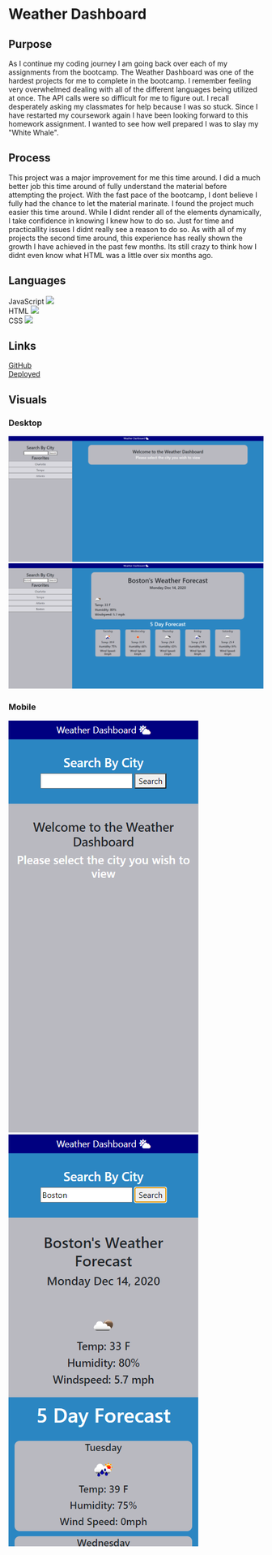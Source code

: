# Weather Dashboard

## Purpose
As I continue my coding journey I am going back over each of my assignments from the bootcamp. The Weather Dashboard was one of the hardest projects for me to complete in the bootcamp. I remember feeling very overwhelmed dealing with all of the different languages being utilized at once. The API calls were so difficult for me to figure out. I recall desperately asking my classmates for help because I was so stuck. Since I have restarted my coursework again I have been looking forward to this homework assignment. I wanted to see how well prepared I was to slay my "White Whale".

## Process
This project was a major improvement for me this time around. I did a much better job this time around of fully understand the material before attempting the project. With the fast pace of the bootcamp, I dont believe I fully had the chance to let the material marinate. I found the project much easier this time around. While I didnt render all of the elements dynamically, I take confidence in knowing I knew how to do so. Just for time and practicallity issues I didnt really see a reason to do so. As with all of my projects the second time around, this experience has really shown the growth I have achieved in the past few months. Its still crazy to think how I didnt even know what HTML was a little over six months ago.  

## Languages 
JavaScript <img src="https://progress-bar.dev/43">
<br>
HTML <img src="https://progress-bar.dev/34">
<br>
CSS <img src="https://progress-bar.dev/23">

## Links
[GitHub](https://github.com/sharkattack182/weather-dashboard)
<br>
[Deployed](https://sharkattack182.github.io/weather-dashboard/)

## Visuals
### Desktop
<img src="/imgs/full-home.PNG">
<br>
<img src="/imgs/full-result.PNG">

### Mobile
<img src="/imgs/mobile-home.PNG">
<br>
<img src="/imgs/mobile-result.PNG">

